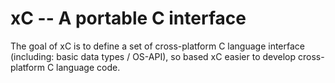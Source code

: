 xC -- A portable C interface
==

The goal of xC is to define a set of cross-platform C language interface (including: basic data types / OS-API), so based xC easier to develop cross-platform C language code.

